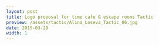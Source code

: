 ```yaml
---
layout: post
title: Logo proposal for time cafe & escape rooms Tactic
preview: /assets/tactic/Alina_Loseva_Tactic_06.jpg
date: 2015-03-29
width: 1
---
```

